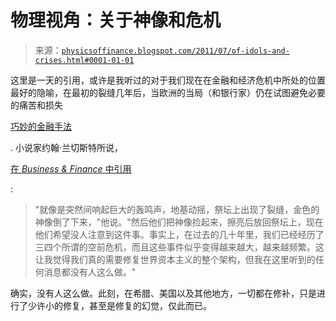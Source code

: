 <!--yml

分类：未分类

日期：2024-05-18 07:06:41

-->

# 物理视角：关于神像和危机

> 来源：[`physicsoffinance.blogspot.com/2011/07/of-idols-and-crises.html#0001-01-01`](http://physicsoffinance.blogspot.com/2011/07/of-idols-and-crises.html#0001-01-01)

这里是一天的引用，或许是我听过的对于我们现在在金融和经济危机中所处的位置最好的隐喻，在最初的裂缝几年后，当欧洲的当局（和银行家）仍在试图避免必要的痛苦和损失

[巧妙的金融手法](http://www.nytimes.com/2011/07/22/business/global/European-Union-Summit-Meeting-on-Greek-Debt.html?hp)

. 小说家约翰·兰切斯特所说，

[在 *Business & Finance* 中引用](http://www.businessandfinance.ie/bf/2010/2/feb2010intsandfeats/johnlanchestereconomicsgoeswho)

:

> "就像是突然间响起巨大的轰鸣声，地基动摇，祭坛上出现了裂缝，金色的神像倒了下来，"他说。"然后他们把神像捡起来，擦亮后放回祭坛上，现在他们希望没人注意到这件事。事实上，在过去的几十年里，我们已经经历了三四个所谓的空前危机，而且这些事件似乎变得越来越大，越来越频繁。这让我觉得我们真的需要修复世界资本主义的整个架构，但我在这里听到的任何消息都没有人这么做。"

确实，没有人这么做。此刻，在希腊、美国以及其他地方，一切都在修补，只是进行了少许小的修复，甚至是修复的幻觉，仅此而已。
